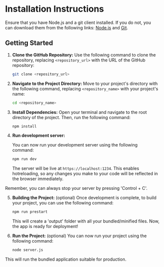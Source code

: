 # Installation Instructions

Ensure that you have Node.js and a git client installed. If you do not, you can download them from the following links: [Node.js](https://nodejs.org/en/download/) and [Git](https://git-scm.com/downloads).

## Getting Started

1. **Clone the GitHub Repository:**
   Use the following command to clone the repository, replacing `<repository_url>` with the URL of the GitHub repository:

   ```bash
   git clone <repository_url>
   ```

2. **Navigate to the Project Directory:**
   Move to your project's directory with the following command, replacing `<repository_name>` with your project's name:

   ```bash
   cd <repository_name>
   ```

3. **Install Dependencies:**
   Open your terminal and navigate to the root directory of the project. Then, run the following command:

   ```bash
   npm install
   ```

4. **Run development server:**

   You can now run your development server using the following command:

   ```bash
   npm run dev
   ```

   The server will be live at `https://localhost:1234`. This enables hotreloading, so any changes you make to your code will be reflected in the browser immediately.

Remember, you can always stop your server by pressing 'Control + C'.

5. **Building the Project:** (optional)
   Once development is complete, to build your project, you can use the following command:

   ```bash
   npm run prestart
   ```

   This will create a 'output' folder with all your bundled/minified files. Now, the app is ready for deployment!

6. **Run the Project:** (optional)
   You can now run your project using the following command:

   ```bash
   node server.js
   ```
This will run the bundled application suitable for production.
